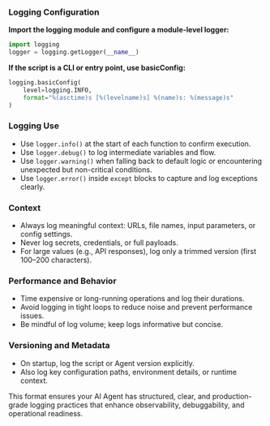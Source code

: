 ### Logging Configuration

**Import the logging module and configure a module-level logger:**

```python
import logging
logger = logging.getLogger(__name__)
```

**If the script is a CLI or entry point, use basicConfig:**

```python
logging.basicConfig(
    level=logging.INFO,
    format="%(asctime)s [%(levelname)s] %(name)s: %(message)s"
)
```

### Logging Use

- Use `logger.info()` at the start of each function to confirm execution.
- Use `logger.debug()` to log intermediate variables and flow.
- Use `logger.warning()` when falling back to default logic or encountering unexpected but non-critical conditions.
- Use `logger.error()` inside `except` blocks to capture and log exceptions clearly.

### Context

- Always log meaningful context: URLs, file names, input parameters, or config settings.
- Never log secrets, credentials, or full payloads.
- For large values (e.g., API responses), log only a trimmed version (first 100–200 characters).

### Performance and Behavior

- Time expensive or long-running operations and log their durations.
- Avoid logging in tight loops to reduce noise and prevent performance issues.
- Be mindful of log volume; keep logs informative but concise.

### Versioning and Metadata

- On startup, log the script or Agent version explicitly.
- Also log key configuration paths, environment details, or runtime context.

This format ensures your AI Agent has structured, clear, and production-grade logging practices that enhance observability, debuggability, and operational readiness.
